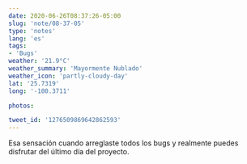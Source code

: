 ```yaml
---
date: 2020-06-26T08:37:26-05:00
slug: 'note/08-37-05'
type: 'notes'
lang: 'es'
tags:
- 'Bugs'
weather: '21.9°C'
weather_summary: 'Mayormente Nublado'
weather_icon: 'partly-cloudy-day'
lat: '25.7319'
long: '-100.3711'

photos:

tweet_id: '1276509869642862593'
---
```

Esa sensación cuando arreglaste todos los bugs y realmente puedes disfrutar del último día del proyecto. 